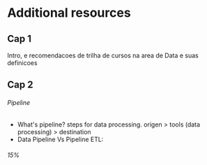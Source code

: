 # Additional resources


## Cap 1

Intro, e recomendacoes de trilha de cursos na area de Data e suas definicoes

## Cap 2

###### Pipeline

- What's pipeline? steps for data processing.  origen > tools (data processing) > destination
- Data Pipeline Vs Pipeline ETL:

###### 15%
